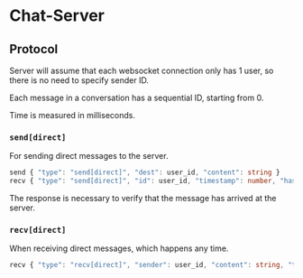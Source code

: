 # Chat-Server

## Protocol
Server will assume that each websocket connection only has 1 user, so there is no need to specify sender ID. 

Each message in a conversation has a sequential ID, starting from 0.

Time is measured in milliseconds.

### `send[direct]`
For sending direct messages to the server.

```ts
send { "type": "send[direct]", "dest": user_id, "content": string }
recv { "type": "send[direct]", "id": user_id, "timestamp": number, "hash": string } // Not finalised
```

The response is necessary to verify that the message has arrived at the server.

### `recv[direct]`
When receiving direct messages, which happens any time.

```ts
recv { "type": "recv[direct]", "sender": user_id, "content": string, "timestamp": number, "id": message_id }
```

